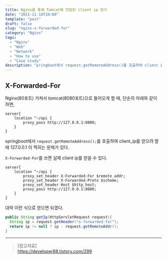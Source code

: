 ```yaml
---
title: Nginx를 통해 Tomcat에 전달된 client ip 얻기
date: "2021-11-14T10:00"
template: "post"
draft: false
slug: "nginx-x-forwarded-for"
category: "Nginx"
tags:
  - "Nginx"
  - "Web"
  - "Network"
  - "How to use"
  - "Case study"
description: "pringboot에서 request.getRemoteAddress()를 호출하여 client ip를 얻으려 할 때 127.0.0.1 이 찍히는 문제가 있다면, X-Forwarded-For를 통해 실제 client ip를 얻을 수 있다."
---
```


## X-Forwarded-For
Nginx(80포트) 거쳐서 tomcat(8080포트)으로 들어오게 할 때,
단순히 아래와 같이 하면,
```nginx
server{
    location ^~/api {
        proxy_pass http://127.0.0.1:8080;
    }
}
```
springboot에서 `request.getRemoteAddress();`를 호출하여 client_ip를 얻으려 할 때 127.0.0.1 이 찍히는 문제가 있다.

`X-Forwarded-For`를 쓰면 실제 client ip를 얻을 수 있다.
```nginx
server{
    location ^~/api {
        proxy_set_header X-Forwarded-For $remote_addr;
        proxy_set_header X-Forwarded-Proto $scheme;
        proxy_set_header Host $http_host;
        proxy_pass http://127.0.0.1:8080;
    }
}
```

대략 이런 식으로 얻으면 되겠다.

```java
public String getIp(HttpServletRequest request){
  String ip = request.getHeader("x-forwarded-for");
  return ip != null ? ip : request.getRemoteAddr();
}
```

---

> [참고자료]  
> https://developer88.tistory.com/299  
  